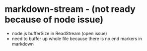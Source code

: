 markdown-stream - (not ready because of node issue)
===============

* node.js bufferSize in ReadStream (open issue)
* need to buffer up whole file because there is no end markers in markdown
